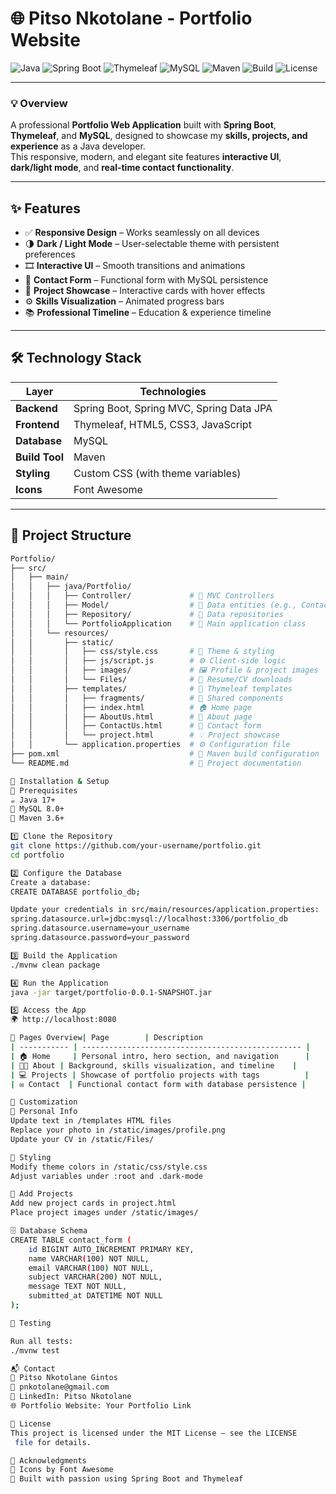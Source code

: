 # 🌐 **Pitso Nkotolane - Portfolio Website**

![Java](https://img.shields.io/badge/Java-17-blue?logo=java&logoColor=white)
![Spring Boot](https://img.shields.io/badge/Spring_Boot-3.0-green?logo=springboot&logoColor=white)
![Thymeleaf](https://img.shields.io/badge/Thymeleaf-3.1-brightgreen?logo=thymeleaf&logoColor=white)
![MySQL](https://img.shields.io/badge/MySQL-8.0-orange?logo=mysql&logoColor=white)
![Maven](https://img.shields.io/badge/Maven-3.9-red?logo=apachemaven&logoColor=white)
![Build](https://img.shields.io/badge/build-passing-brightgreen)
![License](https://img.shields.io/badge/license-MIT-blue)

---

### 💡 **Overview**
A professional **Portfolio Web Application** built with **Spring Boot**, **Thymeleaf**, and **MySQL**, designed to showcase my **skills, projects, and experience** as a Java developer.  
This responsive, modern, and elegant site features **interactive UI**, **dark/light mode**, and **real-time contact functionality**.

---

## ✨ **Features**
- ✅ **Responsive Design** – Works seamlessly on all devices  
- 🌗 **Dark / Light Mode** – User-selectable theme with persistent preferences  
- 🎞️ **Interactive UI** – Smooth transitions and animations  
- 📨 **Contact Form** – Functional form with MySQL persistence  
- 💼 **Project Showcase** – Interactive cards with hover effects  
- ⚙️ **Skills Visualization** – Animated progress bars  
- 📚 **Professional Timeline** – Education & experience timeline  

---

## 🛠️ **Technology Stack**

| Layer | Technologies |
|-------|---------------|
| **Backend** | Spring Boot, Spring MVC, Spring Data JPA |
| **Frontend** | Thymeleaf, HTML5, CSS3, JavaScript |
| **Database** | MySQL |
| **Build Tool** | Maven |
| **Styling** | Custom CSS (with theme variables) |
| **Icons** | Font Awesome |

---

## 📁 Project Structure

```bash
Portfolio/
├── src/
│   ├── main/
│   │   ├── java/Portfolio/
│   │   │   ├── Controller/             # 🧭 MVC Controllers
│   │   │   ├── Model/                  # 🧩 Data entities (e.g., ContactForm)
│   │   │   ├── Repository/             # 💾 Data repositories
│   │   │   └── PortfolioApplication    # 🚀 Main application class
│   │   └── resources/
│   │       ├── static/
│   │       │   ├── css/style.css       # 🎨 Theme & styling
│   │       │   ├── js/script.js        # ⚙️ Client-side logic
│   │       │   ├── images/             # 🖼️ Profile & project images
│   │       │   └── Files/              # 📂 Resume/CV downloads
│   │       ├── templates/              # 🧱 Thymeleaf templates
│   │       │   ├── fragments/          # 🧩 Shared components
│   │       │   ├── index.html          # 🏠 Home page
│   │       │   ├── AboutUs.html        # 👤 About page
│   │       │   ├── ContactUs.html      # 💬 Contact form
│   │       │   └── project.html        # 💡 Project showcase
│   │       └── application.properties  # ⚙️ Configuration file
├── pom.xml                             # 🧰 Maven build configuration
└── README.md                           # 📘 Project documentation

🚀 Installation & Setup
🧩 Prerequisites
☕ Java 17+
🐬 MySQL 8.0+
🧱 Maven 3.6+

1️⃣ Clone the Repository
git clone https://github.com/your-username/portfolio.git
cd portfolio

2️⃣ Configure the Database
Create a database:
CREATE DATABASE portfolio_db;

Update your credentials in src/main/resources/application.properties:
spring.datasource.url=jdbc:mysql://localhost:3306/portfolio_db
spring.datasource.username=your_username
spring.datasource.password=your_password

3️⃣ Build the Application
./mvnw clean package

4️⃣ Run the Application
java -jar target/portfolio-0.0.1-SNAPSHOT.jar

5️⃣ Access the App
🌍 http://localhost:8080

📱 Pages Overview| Page        | Description                                       |
| ----------- | ------------------------------------------------- |
| 🏠 Home     | Personal intro, hero section, and navigation      |
| 👨‍💼 About | Background, skills visualization, and timeline    |
| 💻 Projects | Showcase of portfolio projects with tags          |
| ✉️ Contact  | Functional contact form with database persistence |

🎨 Customization
🔧 Personal Info
Update text in /templates HTML files
Replace your photo in /static/images/profile.png
Update your CV in /static/Files/

🎨 Styling
Modify theme colors in /static/css/style.css
Adjust variables under :root and .dark-mode

🧱 Add Projects
Add new project cards in project.html
Place project images under /static/images/

🗄️ Database Schema
CREATE TABLE contact_form (
    id BIGINT AUTO_INCREMENT PRIMARY KEY,
    name VARCHAR(100) NOT NULL,
    email VARCHAR(100) NOT NULL,
    subject VARCHAR(200) NOT NULL,
    message TEXT NOT NULL,
    submitted_at DATETIME NOT NULL
);

🧪 Testing

Run all tests:
./mvnw test

📬 Contact
👤 Pitso Nkotolane Gintos
📧 pnkotolane@gmail.com
💼 LinkedIn: Pitso Nkotolane
🌐 Portfolio Website: Your Portfolio Link

📄 License
This project is licensed under the MIT License – see the LICENSE
 file for details.

🙏 Acknowledgments
💎 Icons by Font Awesome
🌱 Built with passion using Spring Boot and Thymeleaf
